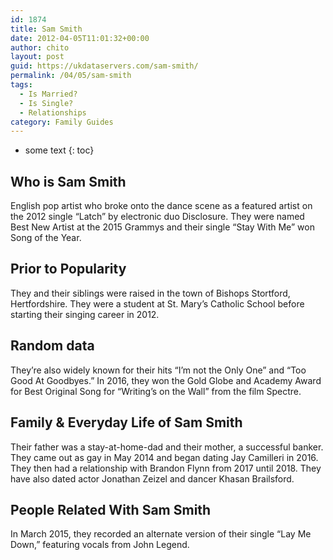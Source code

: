 ```yaml
---
id: 1874
title: Sam Smith
date: 2012-04-05T11:01:32+00:00
author: chito
layout: post
guid: https://ukdataservers.com/sam-smith/
permalink: /04/05/sam-smith
tags:
  - Is Married?
  - Is Single?
  - Relationships
category: Family Guides
---
```


* some text
{: toc}
          
          
## Who is  Sam Smith
                  
                  
                  
English pop artist who broke onto the dance scene as a featured artist on the 2012 single &#8220;Latch&#8221; by electronic duo Disclosure. They were named Best New Artist at the 2015 Grammys and their single &#8220;Stay With Me&#8221; won Song of the Year.   
                  
                
                
                
## Prior to Popularity 
                  
                  
                  
They and their siblings were raised in the town of Bishops Stortford, Hertfordshire. They were a student at St. Mary&#8217;s Catholic School before starting their singing career in 2012. 
                  
                
                
                
## Random data 
                  
                  
                  
They&#8217;re also widely known for their hits &#8220;I&#8217;m not the Only One&#8221; and &#8220;Too Good At Goodbyes.&#8221; In 2016, they won the Gold Globe and Academy Award for Best Original Song for &#8220;Writing&#8217;s on the Wall&#8221; from the film Spectre. 
                  
                
                
                
## Family & Everyday Life of Sam Smith
                  
                  
                  
Their father was a stay-at-home-dad and their mother, a successful banker. They came out as gay in May 2014 and began dating Jay Camilleri in 2016. They then had a relationship with Brandon Flynn from 2017 until 2018. They have also dated actor Jonathan Zeizel and dancer Khasan Brailsford.
                  
                
                
                
## People Related With  Sam Smith
                  
                  
                  
In March 2015, they recorded an alternate version of their single &#8220;Lay Me Down,&#8221; featuring vocals from John Legend.
                  
                
              
            
          
          
          
    
    
  
